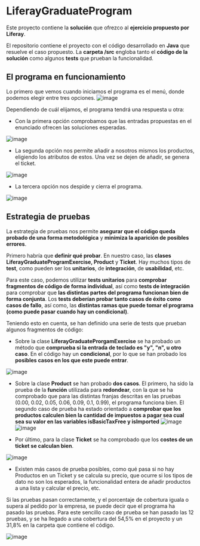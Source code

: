 # LiferayGraduateProgram
Este proyecto contiene la __solución__ que ofrezco al __ejercicio propuesto por Liferay__.

El repositorio contiene el proyecto con el código desarrollado en __Java__ que resuelve el caso propuesto. La __carpeta /src__ engloba tanto el __código de la solución__ como algunos __tests__ que prueban la funcionalidad.


## El programa en funcionamiento
Lo primero que vemos cuando iniciamos el programa es el menú, donde podemos elegir entre tres opciones.
![image](https://user-images.githubusercontent.com/40394495/185500876-0cbeecd7-63af-4321-9f51-c740f9a998d7.png)

Dependiendo de cuál elijamos, el programa tendrá una respuesta u otra:
* Con la primera opción comprobamos que las entradas propuestas en el enunciado ofrecen las soluciones esperadas.

![image](https://user-images.githubusercontent.com/40394495/185501202-ccbbb323-40e6-4424-a446-a4c05a5fce12.png)

* La segunda opción nos permite añadir a nosotros mismos los productos, eligiendo los atributos de estos. Una vez se dejen de añadir, se genera el ticket.

![image](https://user-images.githubusercontent.com/40394495/185501818-b9a3d399-e29f-40a1-920f-1daca93e76d1.png)

* La tercera opción nos despide y cierra el programa.

![image](https://user-images.githubusercontent.com/40394495/185502136-497f7fc2-ad76-4e88-9b1b-2c7dc12952f8.png)

## Estrategia de pruebas
La estrategia de pruebas nos permite __asegurar que el código queda probado de una forma metodológica__ y __minimiza la aparición de posibles errores__.

Primero habría que __definir qué probar__. En nuestro caso, las __clases LiferayGraduateProgramExercise, Product__ y __Ticket__.
Hay muchos tipos de __test__, como pueden ser los __unitarios__, de __integración__, de __usabilidad__, etc.

Para este caso, podemos utilizar __tests unitarios__ para __comprobar fragmentos de código de forma individual__, así como __tests de integración__ para comprobar que __las distintas partes del programa funcionan bien de forma conjunta__. Los __tests deberían probar tanto casos de éxito como casos de fallo__, así como, las __distintas ramas que puede tomar el programa (como puede pasar cuando hay un condicional)__.

Teniendo esto en cuenta, se han definido una serie de tests que prueban algunos fragmentos de código:

* Sobre la clase __LiferayGraduateProrgamExercise__ se ha probado un método que __comprueba si la entrada de teclado es "y", "n", u otro caso__. En el código hay un __condicional__, por lo que se han probado los __posibles casos en los que este puede entrar__.

![image](https://user-images.githubusercontent.com/40394495/185634237-be8d7b82-f5a2-40d7-913f-26b80907f3f1.png)

* Sobre la clase __Product__ se han probado __dos casos__. El primero, ha sido la prueba de la __función__ utilizada para __redondear__, con la que se ha comprobado que para las distintas franjas descritas en las pruebas (0.00, 0.02, 0.05, 0.06, 0.09, 0.1, 0.99), el programa funciona bien. El segundo caso de prueba ha estado orientado a __comprobar que los productos calculen bien la cantidad de impuestos a pagar sea cual sea su valor en las variables isBasicTaxFree y isImported__
![image](https://user-images.githubusercontent.com/40394495/185636020-bca044db-a137-4c7a-9fe5-9df61c875869.png)
![image](https://user-images.githubusercontent.com/40394495/185636049-4297e4c6-dd3c-40b8-af33-ab3f767bd168.png)

* Por último, para la clase __Ticket__ se ha comprobado que los __costes de un ticket se calculan bien__.

![image](https://user-images.githubusercontent.com/40394495/185636619-324d6a00-bfd7-4cd7-baa3-240b13b545e6.png)

* Existen más casos de prueba posibles, como qué pasa si no hay Productos en un Ticket y se calcula su precio, que ocurre si los tipos de dato no son los esperados, la funcionalidad entera de añadir productos a una lista y calcular el precio, etc.

Si las pruebas pasan correctamente, y el porcentaje de cobertura iguala o supera al pedido por la empresa, se puede decir que el programa ha pasado las pruebas.
Para este sencillo caso de prueba se han pasado las 12 pruebas, y se ha llegado a una cobertura del 54,5% en el proyecto y un 31,8% en la carpeta que contiene el código.

![image](https://user-images.githubusercontent.com/40394495/185638212-9410dfcd-5945-4e61-9ceb-6b2589d2f588.png)

